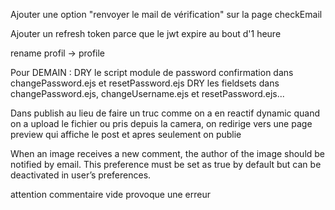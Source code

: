 Ajouter une option "renvoyer le mail de vérification" sur la page checkEmail

Ajouter un refresh token parce que le jwt expire au bout d'1 heure

rename profil -> profile

Pour DEMAIN :
DRY le script module de password confirmation dans changePassword.ejs et resetPassword.ejs
DRY les fieldsets dans changePassword.ejs, changeUsername.ejs et resetPassword.ejs...

Dans publish au lieu de faire un truc comme on a en reactif dynamic quand on a upload le fichier ou pris depuis la camera, on redirige vers une page preview qui affiche le post et apres seulement on publie

When an image receives a new comment, the author of the image should be notified
by email. This preference must be set as true by default but can be deactivated in
user’s preferences.

attention commentaire vide provoque une erreur
